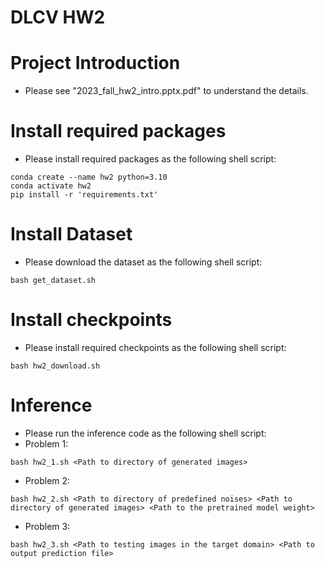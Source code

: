 # DLCV HW2

# Project Introduction
* Please see "2023_fall_hw2_intro.pptx.pdf" to understand the details.

# Install required packages
* Please install required packages as the following shell script:
```shell script=
conda create --name hw2 python=3.10
conda activate hw2
pip install -r 'requirements.txt'
```

# Install Dataset
* Please download the dataset as the following shell script:
```shell script=
bash get_dataset.sh
```

# Install checkpoints
* Please install required checkpoints as the following shell script:
```shell script=
bash hw2_download.sh
```

# Inference
* Please run the inference code as the following shell script: <br>
* Problem 1:
```shell script=
bash hw2_1.sh <Path to directory of generated images> 
```
* Problem 2:
```shell script=
bash hw2_2.sh <Path to directory of predefined noises> <Path to directory of generated images> <Path to the pretrained model weight>
```
* Problem 3:
```shell script=
bash hw2_3.sh <Path to testing images in the target domain> <Path to output prediction file> 
```
